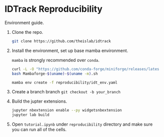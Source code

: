 # IDTrack Reproducibility

Environment guide.

1. Clone the repo.

    ```bash
    git clone https://github.com/theislab/idtrack
    ```

2. Install the environment, set up base mamba environment.

    `mamba` is strongly recommended over `conda`.

    ```bash
    curl -L -O "https://github.com/conda-forge/miniforge/releases/latest/download/Mambaforge-$(uname)-$(uname -m).sh"
    bash Mambaforge-$(uname)-$(uname -m).sh

    ```

    ```bash
    mamba env create -f reproducibility/idt_env.yaml
    ```

3. Create a branch branch `git checkout -b your_branch`

4. Build the jupter extensions.

    ```bash
    jupyter nbextension enable --py widgetsnbextension
    jupyter lab build
    ```

5. Open `tutorial.ipynb` under `reproducibility` directory and make sure you can run all of the cells.
